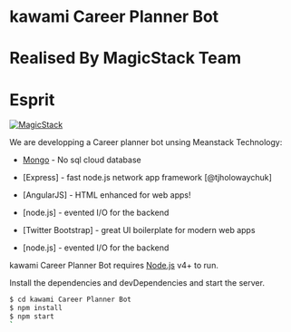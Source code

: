 # kawami Career Planner Bot



# Realised By MagicStack Team   
# Esprit  
[![MagicStack](http://esprit.tn/wp-content/uploads/2016/05/logo_esprit_original.png)](http://esprit.tn/)



We are developping a Career planner bot unsing Meanstack Technology:
* [Mongo](https://www.mongodb.com/) - No sql cloud  database
* [Express] - fast node.js network app framework [@tjholowaychuk]
* [AngularJS] - HTML enhanced for web apps!
* [node.js] - evented I/O for the backend

* [Twitter Bootstrap] - great UI boilerplate for modern web apps
* [node.js] - evented I/O for the backend

kawami Career Planner Bot requires [Node.js](https://nodejs.org/) v4+ to run.

Install the dependencies and devDependencies and start the server.

```sh
$ cd kawami Career Planner Bot
$ npm install
$ npm start
`
